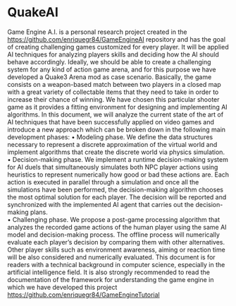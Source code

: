 # QuakeAI

Game Engine A.I. is a personal research project created in the https://github.com/enriquegr84/GameEngineAI repository and has the goal of creating challenging games customized for every player. It will be applied AI techniques for analyzing players skills and deciding how the AI should behave accordingly. Ideally, we should be able to create a challenging system for any kind of action game arena, and for this purpose we have developed a Quake3 Arena mod as case scenario. Basically, the game consists on a weapon-based match between two players in a closed map with a great variety of collectable items that they need to take in order to increase their chance of winning.  We have chosen this particular shooter game as it provides a fitting environment for designing and implementing AI algorithms.
In this document, we will analyze the current state of the art of AI techniques that have been successfully applied on video games and introduce a new approach which can be broken down in the following main development phases: 
•	Modeling phase. We define the data structures necessary to represent a discrete approximation of the virtual world and implement algorithms that create the discrete world via physics simulation.
•	Decision-making phase. We implement a runtime decision-making system for AI duels that simultaneously simulates both NPC player actions using heuristics to represent numerically how good or bad these actions are. Each action is executed in parallel through a simulation and once all the simulations have been performed, the decision-making algorithm chooses the most optimal solution for each player. The decision will be reported and synchronized with the implemented AI agent that carries out the decision-making plans.  
•	Challenging phase. We propose a post-game processing algorithm that analyzes the recorded game actions of the human player using the same AI model and decision-making process. The offline process will numerically evaluate each player’s decision by comparing them with other alternatives. Other player skills such as environment awareness, aiming or reaction time will be also considered and numerically evaluated.
This document is for readers with a technical background in computer science, especially in the artificial intelligence field. It is also strongly recommended to read the documentation of the framework for understanding the game engine in which we have developed this project https://github.com/enriquegr84/GameEngineTutorial
